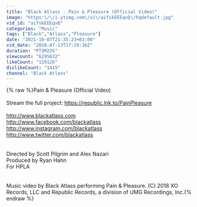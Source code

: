 ```yaml
---
title: "Black Atlass - Pain & Pleasure (Official Video)"
image: "https:\/\/i.ytimg.com\/vi\/aifskEEEqvQ\/hqdefault.jpg"
vid_id: "aifskEEEqvQ"
categories: "Music"
tags: ["Black","Atlass","Pleasure"]
date: "2021-10-07T21:35:23+03:00"
vid_date: "2018-07-13T17:29:36Z"
duration: "PT3M23S"
viewcount: "6295632"
likeCount: "119126"
dislikeCount: "1415"
channel: "Black Atlass"
---
```

{% raw %}Pain &amp; Pleasure (Official Video)<br /><br />Stream the full project: <a rel="nofollow" target="blank" href="https://republic.lnk.to/PainPleasure">https://republic.lnk.to/PainPleasure</a><br /><br /><a rel="nofollow" target="blank" href="http://www.blackatlass.com">http://www.blackatlass.com</a><br /><a rel="nofollow" target="blank" href="http://www.facebook.com/blackatlass">http://www.facebook.com/blackatlass</a><br /><a rel="nofollow" target="blank" href="http://www.instagram.com/blackatlass">http://www.instagram.com/blackatlass</a><br /><a rel="nofollow" target="blank" href="http://www.twitter.com/blackatlass">http://www.twitter.com/blackatlass</a><br /><br /><br />Directed by Scott Pilgrim and Alex Nazari<br />Produced by Ryan Hahn<br />For HPLA<br /><br /><br />Music video by Black Atlass performing Pain &amp; Pleasure. (C) 2018 XO Records, LLC and Republic Records, a division of UMG Recordings, Inc.{% endraw %}
